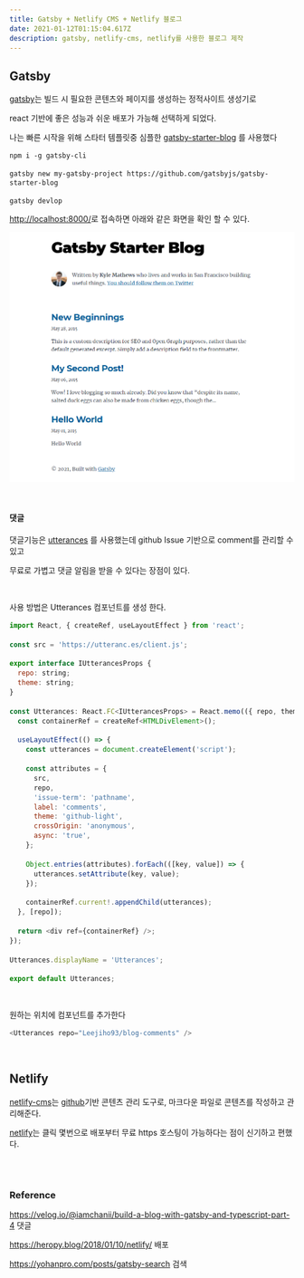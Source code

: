 ```yaml
---
title: Gatsby + Netlify CMS + Netlify 블로그
date: 2021-01-12T01:15:04.617Z
description: gatsby, netlify-cms, netlify를 사용한 블로그 제작
---
```

## **Gatsby**

 [gatsby](https://www.gatsbyjs.com/)는 빌드 시 필요한 콘텐츠와 페이지를 생성하는 정적사이트 생성기로

 react 기반에 좋은 성능과 쉬운 배포가 가능해 선택하게 되었다. 

나는 빠른 시작을 위해 스타터 템플릿중 심플한 [gatsby-starter-blog](https://github.com/gatsbyjs/gatsby-starter-blog) 를 사용했다

```shell
npm i -g gatsby-cli

gatsby new my-gatsby-project https://github.com/gatsbyjs/gatsby-starter-blog

gatsby devlop
```

<http://localhost:8000/>로 접속하면 아래와 같은 화면을 확인 할 수 있다.

![](1.png)

<br/>

#### 댓글

댓글기능은 [utterances](https://utteranc.es/) 를 사용했는데 github Issue 기반으로 comment를 관리할 수 있고

무료로 가볍고 댓글 알림을 받을 수 있다는 장점이 있다.

<br/>

사용 방법은 Utterances 컴포넌트를 생성 한다.

```javascript
import React, { createRef, useLayoutEffect } from 'react';

const src = 'https://utteranc.es/client.js';

export interface IUtterancesProps {
  repo: string;
  theme: string;
}

const Utterances: React.FC<IUtterancesProps> = React.memo(({ repo, theme }) => {
  const containerRef = createRef<HTMLDivElement>();

  useLayoutEffect(() => {
    const utterances = document.createElement('script');

    const attributes = {
      src,
      repo,
      'issue-term': 'pathname',
      label: 'comments',
      theme: 'github-light',
      crossOrigin: 'anonymous',
      async: 'true',
    };

    Object.entries(attributes).forEach(([key, value]) => {
      utterances.setAttribute(key, value);
    });

    containerRef.current!.appendChild(utterances);
  }, [repo]);

  return <div ref={containerRef} />;
});

Utterances.displayName = 'Utterances';

export default Utterances;
```

<br/>

원하는 위치에 컴포넌트를 추가한다

```javascript
<Utterances repo="Leejiho93/blog-comments" />
```

<br/>

## **Netlify**

 [netlify-cms](https://www.netlifycms.org/)는 [github](https://github.com/)기반 콘텐츠 관리 도구로, 마크다운 파일로 콘텐츠를 작성하고 관리해준다. 

[ netlify](https://www.netlify.com/)는 클릭 몇번으로 배포부터 무료 https 호스팅이 가능하다는 점이 신기하고 편했다. 



<br/>

<br/>

### Reference

<https://velog.io/@iamchanii/build-a-blog-with-gatsby-and-typescript-part-4>  댓글

<https://heropy.blog/2018/01/10/netlify/>   배포

<https://yohanpro.com/posts/gatsby-search>  검색